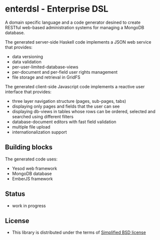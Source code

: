 # enterdsl - Enterprise DSL

A domain specific language and a code generator desined to create RESTful
web-based administration systems for managing a MongoDB database. 

The generated server-side Haskell code implements a JSON web service that provides:
 * data versioning
 * data validation
 * per-user-limited-database-views
 * per-document and per-field user rights management
 * file storage and retrieval in GridFS

The generated client-side Javascript code implements a reactive user interface that provides:
 * three layer navigation structure (pages, sub-pages, tabs)
 * displaying only pages and fields that the user can see
 * displaying db-views in tables whose rows can be ordered, selected and searched using different filters
 * database-document editors with fast field validation
 * multiple file upload
 * internationalization support

## Building blocks
The generated code uses:
 * Yesod web framework
 * MongoDB database
 * EmberJS framework

## Status
 * work in progress

## License
 * This library is distributed under the terms of [Simplified BSD license](enterdsl/blob/master/LICENSE)
